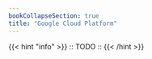 ```yaml
---
bookCollapseSection: true
title: "Google Cloud Platform"
---
```


{{< hint "info" >}}
  :: TODO ::
{{< /hint >}}


